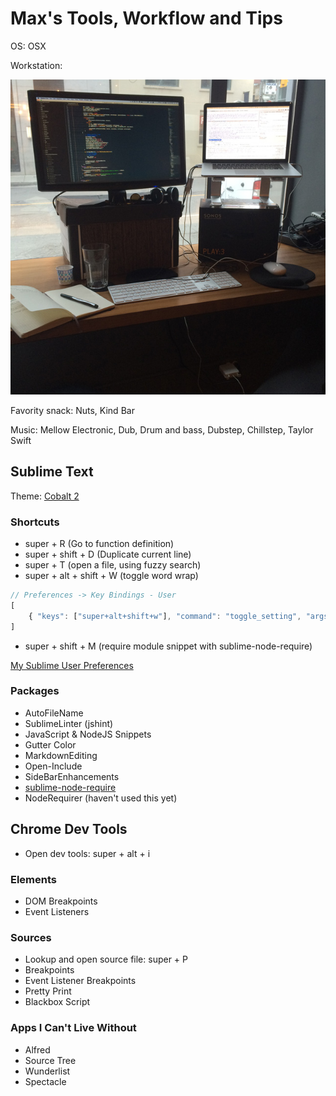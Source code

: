 # Max's Tools, Workflow and Tips

OS: OSX

Workstation:

![My Workstation](images/IMG_7667.JPG?raw=true)

Favority snack: Nuts, Kind Bar

Music: Mellow Electronic, Dub, Drum and bass, Dubstep, Chillstep, Taylor Swift

## Sublime Text

Theme: [Cobalt 2](https://packagecontrol.io/packages/Theme%20-%20Cobalt2)

### Shortcuts

- super + R (Go to function definition)
- super + shift + D (Duplicate current line)
- super + T (open a file, using fuzzy search)
- super + alt + shift + W (toggle word wrap)

```javascript
// Preferences -> Key Bindings - User 
[
    { "keys": ["super+alt+shift+w"], "command": "toggle_setting", "args": {"setting": "word_wrap"}}
]
```

- super + shift + M (require module snippet with sublime-node-require)

[My Sublime User Preferences](SublimeText/UserPreferences.json)

### Packages

- AutoFileName
- SublimeLinter (jshint)
- JavaScript & NodeJS Snippets
- Gutter Color
- MarkdownEditing
- Open-Include
- SideBarEnhancements
- [sublime-node-require](https://github.com/jfromaniello/sublime-node-require)
- NodeRequirer (haven't used this yet)

## Chrome Dev Tools

- Open dev tools: super + alt + i

### Elements

- DOM Breakpoints
- Event Listeners

### Sources

- Lookup and open source file: super + P
- Breakpoints
- Event Listener Breakpoints
- Pretty Print
- Blackbox Script

### Apps I Can't Live Without 

- Alfred
- Source Tree
- Wunderlist
- Spectacle